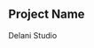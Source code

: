<!-- ## Table of Contents
1. [Project Name](#Project-Name) -->
<!-- 2. [Description](#Description)
3. [Author](#Author)
4. [Technolodges](#Technologies)
5. [Contacts](#Contacts)
6. [Project](#Project-live-link)
7. [Set-Up Instructions](#setup-instructions)
8. [License](#license) -->

## Project Name
Delani Studio

<!-- ## Description
This studio solves problems using designs -->

<!-- ## Author
* Imelda Wade -->

<!-- ## Technologies                                                             
* HTML
* CSS
* Bootstrap
* Javascript -->


<!-- ## Contacts
Email: imelda.wade@student.moringaschool.com -->

<!-- ## Project live link
https://imeldawade.github.io/Delani-Studio/ -->

<!-- ##  setup Instructions
To run this project on your computer/local repository 

fork it from the remote repo:

https://github.com/imeldawade/Delani-Studio.git

then clone it to your local repo. -->

<!-- ## License
MIT [License](/LICENSE) (c) 2021 -->

<!--  -->